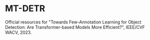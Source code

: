 # MT-DETR
Official resources for "Towards Few-Annotation Learning for Object Detection: Are Transformer-based Models More Efficient?", IEEE/CVF WACV, 2023.
